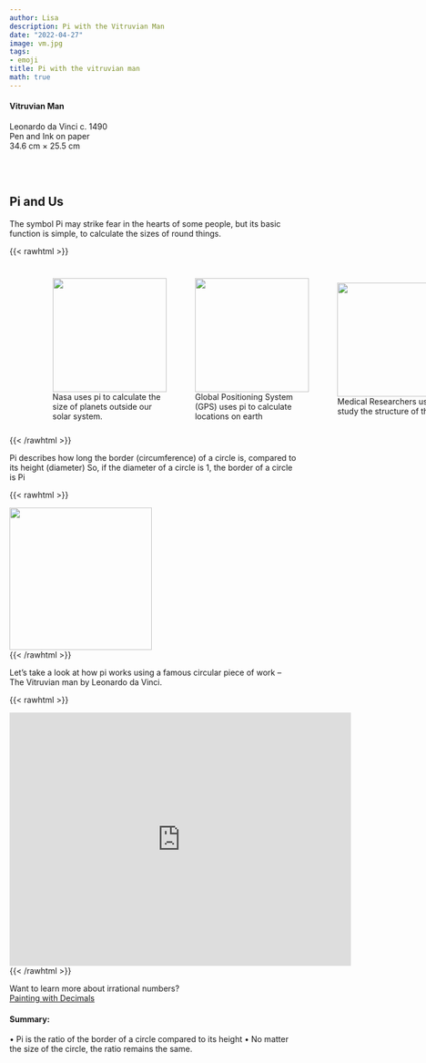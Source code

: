 ```yaml
---
author: Lisa
description: Pi with the Vitruvian Man
date: "2022-04-27"
image: vm.jpg
tags:
- emoji
title: Pi with the vitruvian man
math: true
---
```


#### Vitruvian Man 
Leonardo da Vinci c. 1490   
Pen and Ink on paper  
34.6 cm × 25.5 cm  
&nbsp;

&nbsp;

  
## Pi and Us

The symbol Pi may strike fear in the hearts of some people, but its basic function is simple, to calculate the sizes of round things.


{{< rawhtml >}}
<div style="display: flex; width:100%;padding-left:10%;align-items: center; ">
<div style="padding:5%;justify-content: center;">
<img src="/images/nasa.jpg" style="width:200px;"> 
<br> Nasa uses pi to calculate the size of planets outside our solar system.
</div>
<div style="padding:5%;justify-content: center;">
<img src="/images/gps.png" style="width:200px;box-shadow:none">
<br>Global Positioning System (GPS) uses pi to calculate locations on earth
</div>
<div style="padding:5%;justify-content: center;">
<img src="/images/pi.png" style="width:200px;">
<br>Medical Researchers use pi to study the structure of the eye.
</div>
</div>   
{{< /rawhtml >}}

Pi describes how long the border (circumference) of a circle is, compared to its height (diameter)
So, if the diameter of a circle is 1, the border of a circle is Pi  

{{< rawhtml >}}
<div class="center">
<img src="/images/circle-dem.svg" style="width:250px;box-shadow:none;">
</div>
{{< /rawhtml >}}

Let’s take a look at how pi works using a famous circular piece of work – The Vitruvian man by Leonardo da Vinci.   

{{< rawhtml >}}
<div class="center">
<iframe 
        src="https://editor.p5js.org/lisa-pinto/full/lFceus3wt"
        style="border-style: none;width: 600px; height: 445px"
        >
</iframe>
</div>
{{< /rawhtml >}}

Want to learn more about irrational numbers?  
[Painting with Decimals](/post/decimals-and-painting)

#### Summary:  
• Pi is the ratio of the border of a circle compared to its height
• No matter the size of the circle, the ratio remains the same.  